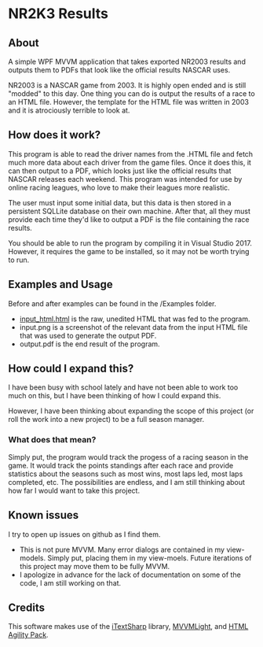 # NR2K3 Results

## About

A simple WPF MVVM application that takes exported NR2003 results and outputs them to PDFs that look like the official results NASCAR uses.

NR2003 is a NASCAR game from 2003. It is highly open ended and is still "modded" to this day. One thing you can do is output the results of a race to an HTML file. However, the template for the HTML file was written in 2003 and it is atrociously terrible to look at. 

## How does it work?
This program is able to read the driver names from the .HTML file and fetch much more data about each driver from the game files. Once it does this, it can then output to a PDF, which looks just like the official results that NASCAR releases each weekend. This program was intended for use by online racing leagues, who love to make their leagues more realistic.

The user must input some initial data, but this data is then stored in a persistent SQLLite database on their own machine. After that, all they must provide each time they'd like to output a PDF is the file containing the race results.

You should be able to run the program by compiling it in Visual Studio 2017. However, it requires the game to be installed, so it may not be worth trying to run.

## Examples and Usage
Before and after examples can be found in the /Examples folder.
  - [input_html.html](Examples/input_html.html) is the raw, unedited HTML that was fed to the program.
  - input.png is a screenshot of the relevant data from the input HTML file that was used to generate the output PDF.
  - output.pdf is the end result of the program. 
  
## How could I expand this?
I have been busy with school lately and have not been able to work too much on this, but I have been thinking of how I could expand this.

However, I have been thinking about expanding the scope of this project (or roll the work into a new project) to be a full season manager.

### What does that mean?
Simply put, the program would track the progess of a racing season in the game. It would track the points standings after each race and provide statistics about the seasons such as most wins, most laps led, most laps completed, etc. The possibilities are endless, and I am still thinking about how far I would want to take this project.

## Known issues
I try to open up issues on github as I find them.

- This is not pure MVVM. Many error dialogs are contained in my view-models. Simply put, placing them in my view-moels. Future iterations of this project may move them to be fully MVVM.
- I apologize in advance for the lack of documentation on some of the code, I am still working on that.

## Credits
This software makes use of the [iTextSharp](https://github.com/itext/itextsharp) library, [MVVMLight](https://github.com/lbugnion/mvvmlight), and [HTML Agility Pack](https://github.com/zzzprojects/html-agility-pack).
